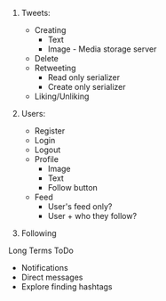 1. Tweets:
    - Creating
        - Text
        - Image - Media storage server
    - Delete
    - Retweeting
        - Read only serializer
        - Create only serializer
    - Liking/Unliking

2. Users:
    - Register
    - Login
    - Logout
    - Profile
        - Image
        - Text
        - Follow button
    - Feed
        - User's feed only?
        - User + who they follow?

3. Following

Long Terms ToDo
- Notifications
- Direct messages
- Explore finding hashtags
